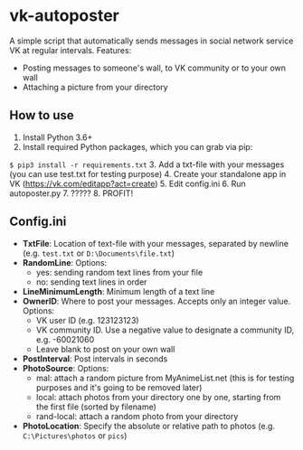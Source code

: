 # vk-autoposter
A simple script that automatically sends messages in social network service VK at regular intervals.
Features:
- Posting messages to someone's wall, to VK community or to your own wall
- Attaching a picture from your directory

## How to use
1. Install Python 3.6+
2. Install required Python packages, which you can grab via pip:

`$ pip3 install -r requirements.txt`
3. Add a txt-file with your messages (you can use test.txt for testing purpose)
4. Create your standalone app in VK (https://vk.com/editapp?act=create)
5. Edit config.ini
6. Run autoposter.py
7. ?????
8. PROFIT!

## Config.ini
- **TxtFile**: Location of text-file with your messages, separated by newline (e.g. `test.txt` or `D:\Documents\file.txt`)
- **RandomLine**: Options:
  - yes: sending random text lines from your file
  - no: sending text lines in order
- **LineMinimumLength**: Minimum length of a text line
- **OwnerID**: Where to post your messages. Accepts only an integer value. Options:
  - VK user ID (e.g. 123123123)
  - VK community ID. Use a negative value to designate a community ID, e.g. -60021060
  - Leave blank to post on your own wall
- **PostInterval**: Post intervals in seconds
- **PhotoSource**: Options:
  - mal: attach a random picture from MyAnimeList.net (this is for testing purposes and it's going to be removed later)
  - local: attach photos from your directory one by one, starting from the first file (sorted by filename)
  - rand-local: attach a random photo from your directory
- **PhotoLocation**: Specify the absolute or relative path to photos (e.g. `C:\Pictures\photos` or `pics`)